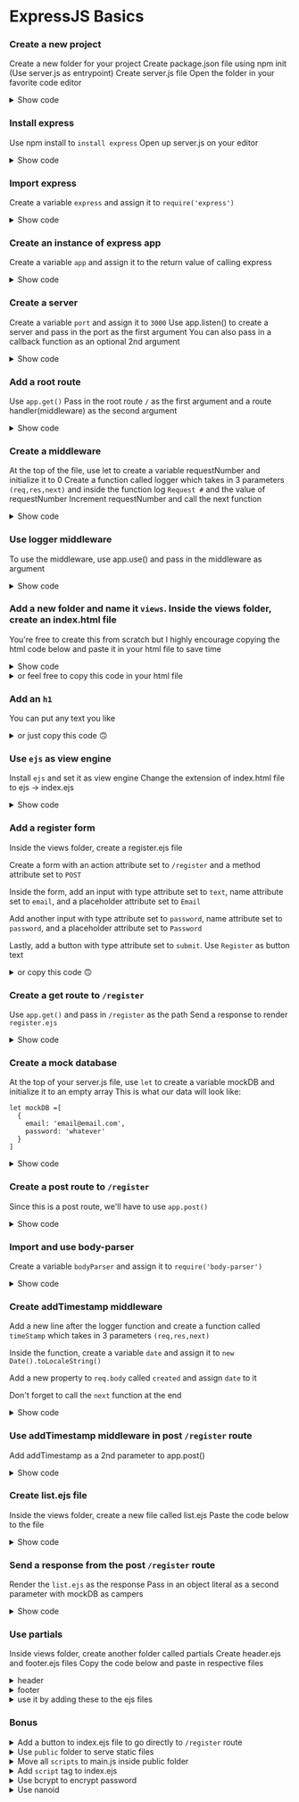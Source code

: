 # ExpressJS Basics

### Create a new project
Create a new folder for your project
Create package.json file using npm init (Use server.js as entrypoint)
Create server.js file
Open the folder in your favorite code editor
<details>
<summary>Show code</summary>
<p>

```console
mkdir myapp
cd myapp
npm init
touch server.js
code .
```

</p>
</details>


### Install express
Use npm install to <code>install express</code>
Open up server.js on your editor
<details>
<summary>Show code</summary>
<p>

```console
npm install express
code server.js
```

</p>
</details>


### Import express
Create a variable <code>express</code> and assign it to <code>require('express')</code>
<details>
<summary>Show code</summary>
<p>

```javascript
const express = require('express')
```

</p>
</details>


### Create an instance of express app
Create a variable <code>app</code> and assign it to the return value of calling express

<details>
<summary>Show code</summary>
<p>

```javascript
const app = express()
```

</p>
</details>


### Create a server
Create a variable <code>port</code> and assign it to <code>3000</code>
Use app.listen() to create a server and pass in the port as the first argument
You can also pass in a callback function as an optional 2nd argument

<details>
<summary>Show code</summary>
<p>

```javascript
app.listen(port, () => console.log(`Server is listening on port ${port}`))
```

</p>
</details>


### Add a root route
Use <code>app.get()</code>
Pass in the root route <code>/</code> as the first argument and a route handler(middleware) as the second argument
<details>
<summary>Show code</summary>
<p>

```javascript
app.get('/', (req, res) => {
  res.send('This is the root route')
})
```

</p>
</details>


### Create a middleware
At the top of the file, use let to create a variable requestNumber and initialize it to 0
Create a function called logger which takes in 3 parameters <code>(req,res,next)</code> and inside the function log <code>Request #</code> and the value of requestNumber
Increment requestNumber and call the next function

<details>
<summary>Show code</summary>
<p>

```javascript
let requestNumber = 1
const logger = (req, res, next) => {
  console.log('Request #', requestNumber)
  ++requestNumber
  next()
}
```

</p>
</details>


### Use logger middleware
To use the middleware, use app.use() and pass in the middleware as argument

<details>
<summary>Show code</summary>
<p>

```javascript
app.use(logger)
```

</p>
</details>


### Add a new folder and name it <code>views</code>. Inside the views folder, create an index.html file
You're free to create this from scratch but I highly encourage copying the html code below and paste it in your html file to save time

<details>
<summary>Show code</summary>
<p>

```console
mkdir views
cd views
touch index.html
code index.html
> copying the html code below is highly encouraged
> or you can use this
html:5 (in VS code)
html (in atom)
```

</p>
</details>

<details>
<summary>or feel free to copy this code in your html file</summary>
<p>

```html
<!DOCTYPE html>
<html lang="en">
<head>
  <meta charset="UTF-8">
  <meta name="viewport" content="width=device-width, initial-scale=1.0">
  <meta http-equiv="X-UA-Compatible" content="ie=edge">
  <title>My First Express App</title>
</head>
<body>

</body>
</html>

```

</p>
</details>


### Add an <code>h1</code>
You can put any text you like

<details>
<summary>or just copy this code 🙃</summary>
<p>

```html
  <h1>Welcome to SoCal Codecamp!</h1>
```

</p>
</details>


### Use <code>ejs</code> as view engine
Install <code>ejs</code> and set it as view engine
Change the extension of index.html file to ejs -> index.ejs

<details>
<summary>Show code</summary>
<p>

```javascript
npm install ejs

app.set('view engine', ejs)
```

</p>
</details>


### Add a register form
Inside the views folder, create a register.ejs file

Create a form with an action attribute set to <code>/register</code> and a method attribute set to <code>POST</code>

Inside the form, add an input with type attribute set to <code>text</code>, name attribute set to <code>email</code>, and a placeholder attribute set to <code>Email</code>

Add another input with type attribute set to <code>password</code>, name attribute set to <code>password</code>, and a placeholder attribute set to <code>Password</code>

Lastly, add a button with type attribute set to <code>submit</code>. Use <code>Register</code> as button text

<details>
<summary>or copy this code 🙃</summary>
<p>

```html
<h1>Register</h1>
<form action="/register" method="POST">
  <input type="text" name="email" placeholder="Email">
  <input type="password" name="password" placeholder="Password">
  <button type="submit">Register</button>
</form>
```

</p>
</details>


### Create a get route to <code>/register</code>
Use <code>app.get()</code> and pass in <code>/register</code> as the path
Send a response to render <code>register.ejs</code>

<details>
<summary>Show code</summary>
<p>

```javascript
app.get('/register', (req, res) => {
  res.render('register')
})
```

</p>
</details>


### Create a mock database
At the top of your server.js file, use <code>let</code> to create a variable mockDB and initialize it to an empty array
This is what our data will look like:
```
let mockDB =[
  {
    email: 'email@email.com',
    password: 'whatever'
  }
]
```

<details>
<summary>Show code</summary>
<p>

```javascript
let mockDB = []
```

</p>
</details>


### Create a post route to <code>/register</code>
Since this is  a post route, we'll have to use <code>app.post()</code>

<details>
<summary>Show code</summary>
<p>

```javascript
app.post('/register', (req, res) => {
  mockDB.push(req.body)
})
```

</p>
</details>


### Import and use body-parser
Create a variable <code>bodyParser</code> and assign it to <code>require('body-parser')</code>
<details>
<summary>Show code</summary>
<p>

```javascript
const bodyParser = require('body-parser')

app.use(bodyParser.urlencoded({ extended: true }))
```

</p>
</details>


### Create addTimestamp middleware
Add a new line after the logger function and create a function called <code>timeStamp</code> which takes in 3 parameters <code>(req,res,next)</code>

Inside the function, create a variable <code>date</code> and assign it to <code>new Date().toLocaleString()</code>

Add a new property to <code>req.body</code> called <code>created</code> and assign <code>date</code> to it

Don't forget to call the <code>next</code> function at the end
<details>
<summary>Show code</summary>
<p>

```javascript
const addTimestamp = (req, res, next) => {
  const date = new Date().toLocaleString()
  req.body.created = date
  next()
}
```

</p>
</details>


### Use addTimestamp middleware in post <code>/register</code> route
Add addTimestamp as a 2nd parameter to app.post()

<details>
<summary>Show code</summary>
<p>

```javascript
app.post('/register', addTimestamp, (req, res) => {
  mockDB.push(req.body)
})
```

</p>
</details>


### Create list.ejs file
Inside the views folder, create a new file called list.ejs
Paste the code below to the file
<details>
<summary>Show code</summary>
<p>

```html
<!DOCTYPE html>
<html lang="en">
<head>
  <meta charset="UTF-8">
  <meta name="viewport" content="width=device-width, initial-scale=1.0">
  <meta http-equiv="X-UA-Compatible" content="ie=edge">
  <title>My First Express App</title>
</head>
<body>
  <h1>Registered Campers</h1>
  <ul>
    <% for(let camper of campers) { %>
      <li><%= camper.name %></li>
    <% }%>
  </ul>
</body>
</html>

```

</p>
</details>

### Send a response from the post <code>/register</code> route
Render the <code>list.ejs</code> as the response
Pass in an object literal as a second parameter with mockDB as campers

<details>
<summary>Show code</summary>
<p>

```javascript
app.post('/register', addTimestamp, (req, res) => {
  mockDB.push(req.body)
  res.render('list', {campers: mockDB})
})
```

</p>
</details>

### Use partials
Inside views folder, create another folder called partials
Create header.ejs and footer.ejs files
Copy the code below and paste in respective files

<details>
<summary>header</summary>
<p>

```html
<!DOCTYPE html>
<html lang="en">
<head>
  <meta charset="UTF-8">
  <meta name="viewport" content="width=device-width, initial-scale=1.0">
  <meta http-equiv="X-UA-Compatible" content="ie=edge">
  <title>My First Express App</title>
</head>
<body>
```

</p>
</details>

<details>
<summary>footer</summary>
<p>

```html
</body>
</html>
```

</p>
</details>

<details>
<summary>use it by adding these to the ejs files</summary>
<p>

```html
<% include partials/header %>
<% include partials/footer %>
```

</p>
</details>


### Bonus


<details>
<summary>Add a button to index.ejs file to go directly to <code>/register</code> route</summary>
<p>

```html
<% include partials/header %>

  <h1>Welcome to SoCal Codecamp!</h1>
  <button id="register">Register</button>

  <script>
    const register = document.getElementById('register')
    register.addEventListener('click', () =>{
      window.location.href = 'http://localhost:3000/register'
    })
  </script>

<% include partials/footer %>
```

</p>
</details>


<details>
<summary>Use <code>public</code> folder to serve static files</summary>
<p>

```javascript
app.use(express.static('public))
```

</p>
</details>


<details>
<summary>Move all <code>scripts</code> to main.js inside public folder</summary>
<p>

```javascript
<script>
  const register = document.getElementById('register')
  register.addEventListener('click', () =>{
    window.location.href = 'http://localhost:3000/register'
  })
</script>
```

</p>
</details>


<details>
<summary>Add <code>script</code> tag to index.ejs</summary>
<p>

```html
<% include partials/header %>

  <h1>Welcome to SoCal Codecamp!</h1>
  <button id="register">Register</button>

  <script src="main.js"></script>
<% include partials/footer %>

```

</p>
</details>


<details>
<summary>Use bcrypt to encrypt password</summary>
<p>

```javascript
npm install bcrypt

const bcrypt = require('bcrypt')
const saltRounds = 10

app.post('/register', (req, res) => {
  bcrypt.hash(req.body.password, saltRounds, (err, hash) => {
    req.body.password = hash
    mockDB.push(req.body)
    res.render('list', {campers: mockDB})
  });
})
```

</p>
</details>


<details>
<summary>Use nanoid</summary>
<p>

```javascript
npm install nanoid

const nanoid = require('nanoid')
const saltRounds = 10

app.post('/register', (req, res) => {
  bcrypt.hash(req.body.password, saltRounds, (err, hash) => {
    req.body.password = hash
    req.body.id = nanoid()
    mockDB.push(req.body)
    res.render('list', {campers: mockDB})
  });
})
```

</p>
</details>

